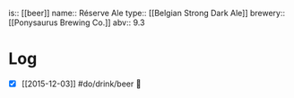 is:: [[beer]]
name:: Réserve Ale
type:: [[Belgian Strong Dark Ale]]
brewery:: [[Ponysaurus Brewing Co.]]
abv:: 9.3

# Log
- [x] [[2015-12-03]] #do/drink/beer 🤞
